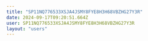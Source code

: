 ```yaml
---
title: "SP11NQ776533XSJA4JSMY8FYE8H3H68VBZHG27Y3R"
date: 2024-09-17T09:20:51.664Z
user: SP11NQ776533XSJA4JSMY8FYE8H3H68VBZHG27Y3R
layout: "users"
---
```

    